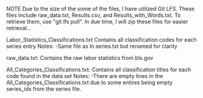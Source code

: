 NOTE
Due to the size of the some of the files, I have utilized Git LFS. These files include raw_data.txt, Results.csv, and Results_with_Words.txt. To retrieve them, use "git lfs pull". In due time, I will zip these files for easier retrieval...

Labor_Statistics_Classifications.txt
Contains all classification codes for each series entry
Notes:
	-Same file as ln.series.txt but renamed for clarity
	
raw_data.txt:
Contains the raw labor statistics from bls.gov

All_Categories_Classifications.txt:
Contains all classification titles for each code found in the data set
Notes:
	-There are empty lines in the All_Categories_Classifications.txt due to some entires being empty series_ids from the series file.
